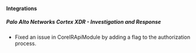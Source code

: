 
#### Integrations

##### Palo Alto Networks Cortex XDR - Investigation and Response

- Fixed an issue in CoreIRApiModule by adding a flag to the authorization process.
